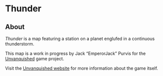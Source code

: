 Thunder
=======

About
-----

_Thunder_ is a map featuring a station on a planet englufed in a continuous thunderstorm.

This map is a work in progress by Jack “EmperorJack” Purvis for the [Unvanquished](https://unvanquished.net) game project. 

Visit the [Unvanquished website](https://unvanquished.net/) for more information about the game itself.
